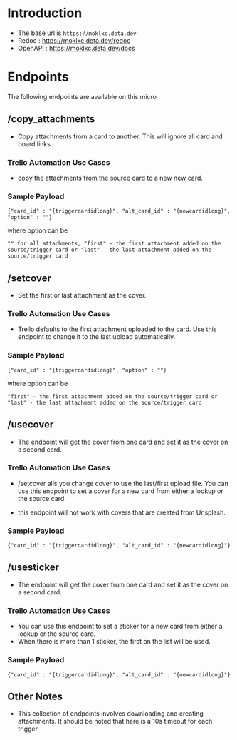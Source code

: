 # Introduction

- The base url is `https://moklxc.deta.dev`
- Redoc : https://moklxc.deta.dev/redoc
- OpenAPI : https://moklxc.deta.dev/docs

# Endpoints

The following endpoints are available on this micro :

## /copy_attachments

- Copy attachments from a card to another. This will ignore all card and board links.


### Trello Automation Use Cases

- copy the attachments from the source card to a new new card.

### Sample Payload

`{"card_id" : "{triggercardidlong}", "alt_card_id" : "{newcardidlong}", "option" : ""}`

where option can be

`"" for all attachments,
"first" - the first attachment added on the source/trigger card or
"last" - the last attachment added on the source/trigger card`

## /setcover

- Set the first or last attachment as the cover.


### Trello Automation Use Cases

- Trello defaults to the first attachment uploaded to the card. Use this endpoint to change it to the last upload automatically.

### Sample Payload

`{"card_id" : "{triggercardidlong}", "option" : ""}`

where option can be

`
"first" - the first attachment added on the source/trigger card or
"last" - the last attachment added on the source/trigger card
`
## /usecover

- The endpoint will get the cover from one card and set it as the cover on a second card.


### Trello Automation Use Cases

- /setcover alls you change cover to use the last/first upload file. You can use this endpoint to set a cover for a new card from either a lookup or the source card.

- this endpoint will not work with covers that are created from Unsplash.

### Sample Payload

`{"card_id" : "{triggercardidlong}", "alt_card_id" : "{newcardidlong}"}`

## /usesticker

- The endpoint will get the cover from one card and set it as the cover on a second card.


### Trello Automation Use Cases

- You can use this endpoint to set a sticker for a new card from either a lookup or the source card.
- When there is more than 1 sticker, the first on the list will be used.

### Sample Payload

`{"card_id" : "{triggercardidlong}", "alt_card_id" : "{newcardidlong}"}`
## Other Notes

- This collection of endpoints involves downloading and creating attachments. It should be noted that here is a 10s timeout for each trigger.
